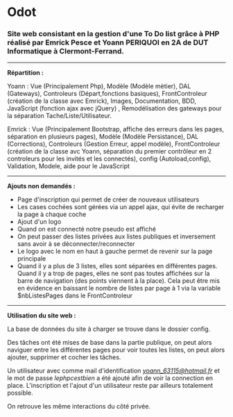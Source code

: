 # Odot

### Site web consistant en la gestion d'une To Do list grâce à PHP réalisé par Emrick Pesce et Yoann PERIQUOI en 2A de DUT Informatique à Clermont-Ferrand.

---

**Répartition :**

Yoann : Vue (Principalement Php), Modèle (Modèle mètier), DAL (Gateways), Controleurs (Départ,fonctions basiques), FrontControleur (création de la classe avec Emrick), Images, Documentation, BDD, JavaScript (fonction ajax avec jQuery) , Remodélisation des gateways pour la séparation Tache/Liste/Utilisateur.

Emrick : Vue (Principalement Bootstrap, affiche des erreurs dans les pages, séparation en plusieurs pages), Modèle (Modèle Persistance), DAL (Corrections), Controleurs (Gestion Erreur, appel modèle), 
FrontControleur (création de la classe avc Yoann, séparation du premier contrôleur en 2 controleurs pour les invités et les connectés), config (Autoload,config), Validation, Modele, aide pour le JavaScript

---

**Ajouts non demandés :**

- Page d'inscription qui permet de créer de nouveaux utilisateurs
- Les cases cochées sont gérées via un appel ajax, qui évite de recharger la page à chaque coche
- Ajout d'un logo
- Quand on est connecté notre pseudo est affiché
- On peut passer des listes privées aux listes publiques et inversement sans avoir à se déconnecter/reconnecter
- Le logo avec le nom en haut à gauche permet de revenir sur la page principale
- Quand il y a plus de 3 listes, elles sont séparées en différentes pages. Quand il y a trop de pages, elles ne sont pas toutes affichées sur la barre de navigation (des points viennent à la place). 
  Cela peut être mis en évidence en baissant le nombre de listes par page à 1 via la variable $nbListesPages dans le FrontControleur

---

**Utilisation du site web :**

La base de données du site à charger se trouve dans le dossier config.

Des tâches ont été mises de base dans la partie publique, on peut alors naviguer entre les différentes pages pour voir toutes les listes, on peut alors ajouter, supprimer et cocher les tâches.

Un utilisateur avec comme mail d'identification *yoann_63115@hotmail.fr* et le mot de passe *lephpcestbien* a été ajouté afin de voir la connection en place. L'inscription et l'ajout d'un utilisateur reste par ailleurs totalement possible.

On retrouve les même interactions du côté privée.

